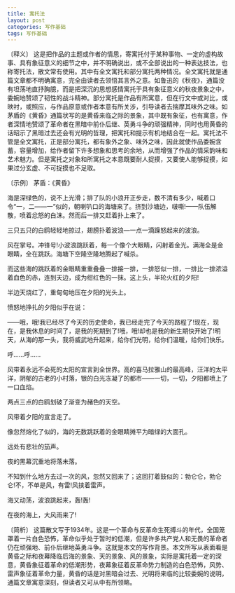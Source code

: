```yaml
---
title: 寓托法
layout: post
categories: 写作基础
tags: 写作基础
---
```


〔释义〕 这是把作品的主题或作者的情思，寄寓托付于某种事物、一定的虚构故事、具有象征意义的细节之中，并不明确说出，或不全部说出的一种表达技法，也称寄托法，散文常有使用。其中有全文寓托和部分寓托两种情况。全文寓托就是通篇文章都不明确寓意，完全由读者去领悟其言外之意。如鲁迅的《秋夜》，通篇没有坦荡地直抒胸臆，而是把深沉的思想感情寓托于具有象征意义的秋夜景象之中，委婉地赞颂了韧性的战斗精神。部分寓托是作品有所寓意，但在行文中或对比，或映衬，或照应，与作品原意或作者本意有所关涉，引导读者去揣摩其味外之味。如茅盾的《黄昏》通篇状写的是黄昏来临之际的景象，其中既有象征，也有寓意，作者深情地赞颂了革命者在黑暗中前仆后继、英勇斗争的顽强精神，同时也用黄昏的话昭示了黑暗过去还会有光明的哲理，把寓托和提示有机地结合在一起。寓托法不管是全文寓托，正是部分寓托，都有象外之象、味外之味，因此就使作品委婉含蓄，容量增加，给作者留下许多想象和思考的余地，从而增强了作品的情采韵味和艺术魅力。但是寓托之对象和所寓托之本意既要耐人捉摸，又要使人能够捉摸，如果过分玄虚、不可捉摸也不足取。

〔示例〕 茅盾：《黄昏》

海是深绿色的，说不上光滑；排了队的小浪开正步走，数不清有多少，喊着口令“一，二——一”似的，朝喇叭口的海塘来了。挤到沙塘边，啵嘶!——队伍解散，喷着忿怒的白沫。然而后一排又赶着扑上来了。

三只五只的白鸥轻轻地掠过，翅膀扑着波浪—一点一滴躁怒起来的波浪。

风在掌号。冲锋号!小波浪跳跃着，每一个像个大眼睛，闪射着金光。满海全是金眼睛，全在跳跃。海塘下空隆空隆地腾起了喊杀。

而这些海的跳跃着的金眼睛重重叠叠一排接一排，一排怒似一排，一排比一排浓溢着血色的赤，连到天边，成为绀红色的一抹。这上头，半轮火红的夕阳!

半边天烧红了，重甸甸地压在夕阳的光头上。

愤怒地挣扎的夕阳似乎在说：

——哦，哦!我已经尽了今天的历史使命，我已经走完了今天的路程了!现在，现在，是我休息的时间了，是我的死期到了!哦，哦!却也是我的新生期快开始了!明天，从海的那一头，我将威武地升起来，给你们光明，给你们温暖，给你们快乐。

呼……呼……

风带着永远不会死的太阳的宣言到全世界。高的喜马拉雅山的最高峰，汪洋的太平洋，阴郁的古老的小村落，银的白光冻凝了的都市——一切，一切，夕阳都喷上了一口血焰。

两点三点的白鸥划破了渐变为赭色的天空。

风带着夕阳的宣言走了。

像忽然熔化了似的，海的无数跳跃着的金眼睛摊平为暗绿的大面孔。

远处有悲壮的笳声。

夜的黑幕沉重地将落未落。

不知到什么地方去过一次的风，忽然又回来了；这回打着鼓似的：勃仑仑，勃仑仑!不，不单是风，有雷!风挟着雷声。

海又动荡，波浪跳起来，轰!轰!

在夜的海上，大风雨来了!

〔简析〕 这篇散文写于1934年。这是一个革命与反革命生死搏斗的年代，全国笼罩着一片白色恐怖，革命似乎处于暂时的低潮，但是许多共产党人和无畏的革命者仍在顽强地、前仆后继地英勇斗争。这就是本文的写作背景。本文所写从表面看是黄昏之际和夜幕降临后海的景象、天的景象、风的景象，实际是寓托着一定的深意，黄昏象征着革命的低潮形势，夜幕象征着反革命势力制造的白色恐怖，风势、雷声象征着革命力量，黄昏的话是对黑暗会过去、光明将来临的比较委婉的说明，通篇文章寓意深刻，但读者又可从中有所领略。 
